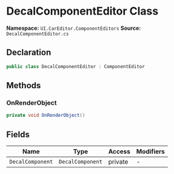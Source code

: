 # DecalComponentEditor Class

**Namespace:** `UI.CarEditor.ComponentEditors`
**Source:** `DecalComponentEditor.cs`

## Declaration

```csharp
public class DecalComponentEditor : ComponentEditor
```

## Methods

### OnRenderObject

```csharp
private void OnRenderObject()
```

## Fields

| Name | Type | Access | Modifiers |
|------|------|--------|-----------|
| `DecalComponent` | `DecalComponent` | private | - |


